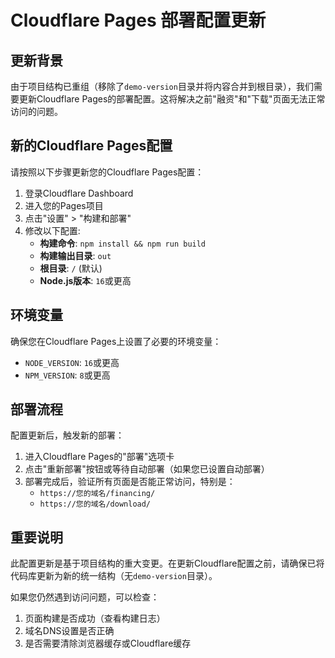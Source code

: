 # Cloudflare Pages 部署配置更新

## 更新背景

由于项目结构已重组（移除了`demo-version`目录并将内容合并到根目录），我们需要更新Cloudflare Pages的部署配置。这将解决之前"融资"和"下载"页面无法正常访问的问题。

## 新的Cloudflare Pages配置

请按照以下步骤更新您的Cloudflare Pages配置：

1. 登录Cloudflare Dashboard
2. 进入您的Pages项目
3. 点击"设置" > "构建和部署"
4. 修改以下配置:
   - **构建命令**: `npm install && npm run build`
   - **构建输出目录**: `out`
   - **根目录**: `/` (默认)
   - **Node.js版本**: `16`或更高

## 环境变量

确保您在Cloudflare Pages上设置了必要的环境变量：

- `NODE_VERSION`: `16`或更高
- `NPM_VERSION`: `8`或更高

## 部署流程

配置更新后，触发新的部署：

1. 进入Cloudflare Pages的"部署"选项卡
2. 点击"重新部署"按钮或等待自动部署（如果您已设置自动部署）
3. 部署完成后，验证所有页面是否能正常访问，特别是：
   - `https://您的域名/financing/`
   - `https://您的域名/download/`

## 重要说明

此配置更新是基于项目结构的重大变更。在更新Cloudflare配置之前，请确保已将代码库更新为新的统一结构（无`demo-version`目录）。

如果您仍然遇到访问问题，可以检查：

1. 页面构建是否成功（查看构建日志）
2. 域名DNS设置是否正确
3. 是否需要清除浏览器缓存或Cloudflare缓存